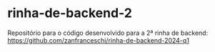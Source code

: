 # rinha-de-backend-2
Repositório para o código desenvolvido para a 2ª rinha de backend: https://github.com/zanfranceschi/rinha-de-backend-2024-q1
